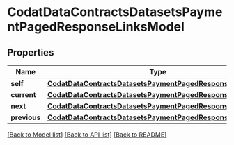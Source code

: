 # CodatDataContractsDatasetsPaymentPagedResponseLinksModel


## Properties
Name | Type | Description | Notes
------------ | ------------- | ------------- | -------------
**self** | [**CodatDataContractsDatasetsPaymentPagedResponseHrefModel**](CodatDataContractsDatasetsPaymentPagedResponseHrefModel.md) |  | [optional] 
**current** | [**CodatDataContractsDatasetsPaymentPagedResponseHrefModel**](CodatDataContractsDatasetsPaymentPagedResponseHrefModel.md) |  | [optional] 
**next** | [**CodatDataContractsDatasetsPaymentPagedResponseHrefModel**](CodatDataContractsDatasetsPaymentPagedResponseHrefModel.md) |  | [optional] 
**previous** | [**CodatDataContractsDatasetsPaymentPagedResponseHrefModel**](CodatDataContractsDatasetsPaymentPagedResponseHrefModel.md) |  | [optional] 

[[Back to Model list]](../README.md#documentation-for-models) [[Back to API list]](../README.md#documentation-for-api-endpoints) [[Back to README]](../README.md)


